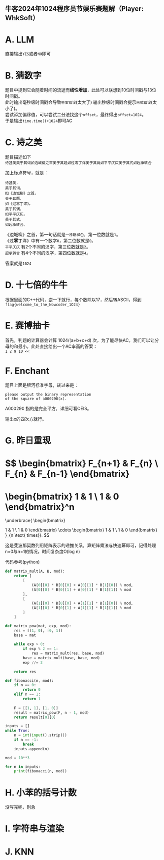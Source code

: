 ## 牛客2024年1024程序员节娱乐赛题解（Player: WhkSoft）

# A. LLM

直接输出`YES`或者`NO`即可

# B. 猜数字

题目中提到它会随着时间的流逝而**线性增加**，此处可以联想到10位时间戳与13位时间戳。  
此时输出毫秒级时间戳会导致`答案错误`(太大了) 
输出秒级时间戳会提示`格式错误`(太小了)。  
尝试添加偏移值，可以尝试二分法找这个`offset`，最终得出`offset=1024`。  
于是输出`time.time()+1024`即可AC

# C. 诗之美

题目描述如下  
`诗甚美美于其词如边城柳之首美于其题如过零丁洋美于其调如平平仄仄美于其式如起承转合`

加上标点符号，就是：
```
诗甚美，
美于其词，
如《边城柳》之首。
美于其题，
如《过零丁洋》。
美于其调，
如平平仄仄。
美于其式，
如起承转合。
```

《边城柳》之首，第一句话就是`一株新柳色`，第一位数就是`1`。  
《过**零**丁洋》中有一个数字`0`，第二位数就是`0`。  
`平平仄仄` 有2个不同的汉字，第三位数就是`2`。  
`起承转合` 有4个不同的汉字，第四位数就是`4`。

答案就是`1024`

# D. 十七倍的牛牛

根据里面的C++代码，逆一下就行，每个数除以17，然后转ASCII，得到`flag{welcome_to_the_Nowcoder_1O24}`

# E. 赛博抽卡

首先，判题的计算器会计算 1024/(a+b+c+d) 次，为了能尽快AC，我们可以让分母的和最小，此处直接给出一个AC率高的答案：  
`1 2 9 10 <<`

# F. Enchant

题目上面是银河标准字母，转过来是：
```
please output the binary representation
of the square of a000290(x).
```

A000290 指的是完全平方，详细可看OEIS。

输出x的四次方就行。

# G. 昨日重现

$$
\begin{bmatrix}
F_{n+1} & F_{n} \\
F_{n} & F_{n-1}
\end{bmatrix}
= 
\begin{bmatrix}
1 & 1 \\
1 & 0
\end{bmatrix}^n
=
\underbrace{
\begin{bmatrix}


1 & 1 \\
1 & 0
\end{bmatrix}
\cdots
\begin{bmatrix}
1 & 1 \\
1 & 0
\end{bmatrix}
}_{n \text{ times}}.
$$

这是斐波那契数列用矩阵表示的递推关系，算矩阵乘法与快速幂即可，记得处理n=0与n=1的情况，时间复杂度O(log n)

代码参考(python)
```python
def matrix_mult(A, B, mod):
    return [
        [
            (A[0][0] * B[0][0] + A[0][1] * B[1][0]) % mod,
            (A[0][0] * B[0][1] + A[0][1] * B[1][1]) % mod
        ],
        [
            (A[1][0] * B[0][0] + A[1][1] * B[1][0]) % mod,
            (A[1][0] * B[0][1] + A[1][1] * B[1][1]) % mod
        ]
    ]

def matrix_pow(mat, exp, mod):
    res = [[1, 0], [0, 1]]
    base = mat
    
    while exp > 0:
        if exp % 2 == 1:
            res = matrix_mult(res, base, mod)
        base = matrix_mult(base, base, mod)
        exp //= 2
        
    return res

def fibonacci(n, mod):
    if n == 0:
        return 0
    elif n == 1:
        return 1
    
    F = [[1, 1], [1, 0]]
    result = matrix_pow(F, n - 1, mod)
    return result[0][0]

inputs = []
while True:
    n = int(input().strip())
    if n == -1:
        break
    inputs.append(n)

mod = 10**3

for n in inputs:
    print(fibonacci(n, mod))
```

# H. 小苯的括号计数


没写完呢，别急

# I. 字符串与渲染

# J. KNN